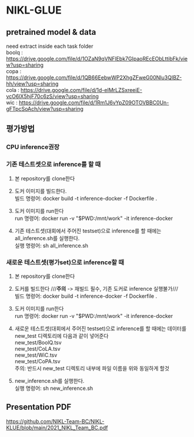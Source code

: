 # NIKL-GLUE

## pretrained model & data  
need extract inside each task folder  
boolq : https://drive.google.com/file/d/1OZaN9qVNFlEbk7GIpaoREcEObLttibFk/view?usp=sharing  
copa : https://drive.google.com/file/d/1QB66EebwWP2XhgZFweG00NIu3QIBZ-hh/view?usp=sharing  
cola : https://drive.google.com/file/d/1d-eIMrLZSxreeiE-vcO6lX5hjF70c6zS/view?usp=sharing  
wic : https://drive.google.com/file/d/1Rm1J6vYpZ09OTOVBBC0Un-gFTpcSoAch/view?usp=sharing  

## 평가방법
### CPU inference권장

### 기존 테스트셋으로 inference를 할 때
1. 본 repository를 clone한다  

2. 도커 이미지를 빌드한다.  
 빌드 명령어: docker build -t inference-docker -f Dockerfile .  

3. 도커 이미지를 run한다  
 run 명령어: docker run -v "$PWD:/mnt/work" -it inference-docker  

4. 기존 테스트셋(대회에서 주어진 testset)으로 inference를 할 때에는 all_inference.sh를 실행한다.  
 실행 명령어: sh all_inference.sh  

### 새로운 테스트셋(평가set)으로 inference할 때  

1. 본 repository를 clone한다  

2. 도커를 빌드한다 ///****주의**** -> 재빌드 필수, 기존 도커로 inference 실행불가///  
 빌드 명령어: docker build -t inference-docker -f Dockerfile .  

3. 도커 이미지를 run한다  
 run 명령어: docker run -v "$PWD:/mnt/work" -it inference-docker  

4. 새로운 테스트셋(대회에서 주어진 testset)으로 inference를 할 때에는 데이터를 new_test 디렉토리에 다음과 같이 넣어준다  
 new_test/BoolQ.tsv  
 new_test/CoLA.tsv  
 new_test/WiC.tsv  
 new_test/CoPA.tsv  
주의: 반드시 new_test 디렉토리 내부에 파일 이름을 위와 동일하게 할것  

5. new_inference.sh를 실행한다.  
 실행 명령어: sh new_inference.sh  

## Presentation PDF
https://github.com/NIKL-Team-BC/NIKL-KLUE/blob/main/2021_NIKL_Team_BC.pdf  
